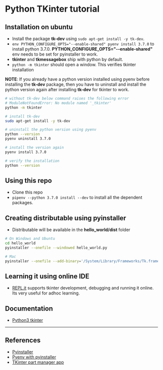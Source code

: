# Python TKinter tutorial

## Installation on ubuntu

* Install the package **tk-dev** using `sudo apt-get install -y tk-dev`.
* `env PYTHON_CONFIGURE_OPTS="--enable-shared" pyenv install 3.7.0` to install python 3.7.0. **PYTHON_CONFIGURE_OPTS="--enable-shared"** env needs to be set for pyinstaller to work.
* **tkinter** and **tkmessagebox** ship with python by default.
* `python -m tkinter` should open a window. This verifies tkinter installation

**NOTE**: If you already have a python version installed using pyenv before installing the **tk-dev** package, then you have to uninstall and install the python version again after installing **tk-dev** for tkinter to work.

```bash
# without tk-dev below command raises the following error
# ModuleNotFoundError: No module named '_tkinter'
python -m tkinter

# install tk-dev
sudo apt-get install -y tk-dev

# uninstall the python version using pyenv
python --version
pyenv uninstall 3.7.0

# install the version again
pyenv install 3.7.0

# verify the installation
python --version
```

## Using this repo

* Clone this repo
* `pipenv --python 3.7.0 install --dev` to install all the dependent packages.

## Creating distributable using pyinstaller

* Distributable will be available in the **hello_world/dist** folder

```Bash
# On Windows and Ubuntu
cd hello_world
pyinstaller --onefile --windowed hello_world.py

# Mac
pyinstaller --onefile --add-binary='/System/Library/Frameworks/Tk.framework/Tk':'tk' --add-binary='/System/Library/Frameworks/Tcl.framework/Tcl':'tcl' hello_world.py
```

## Learning it using online IDE

* [REPL.it](https://repl.it/languages/python3) supports tkinter development, debugging and running it online. Its very useful for adhoc learning.

## Documentation

* [Python3 tkinter](https://docs.python.org/3/library/tk.html)

---

## References

* [Pyinstaller](https://www.pyinstaller.org/)
* [Pyenv with pyinstaller](https://pyinstaller.readthedocs.io/en/stable/development/venv.html)
* [TKinter part manager app](https://github.com/bradtraversy/part_manager)
